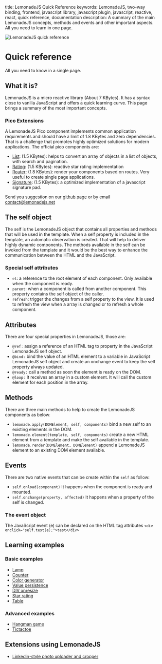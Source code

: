 title: LemonadeJS Quick Reference
keywords: LemonadeJS, two-way binding, frontend, javascript library, javascript plugin, javascript, reactive, react, quick reference, documentation
description: A summary of the main LemonadeJS concepts, methods and events and other important aspects. All you need to learn in one page.

![LemonadeJS quick reference](img/quick-reference.svg)

Quick reference
===============

All you need to know in a single page.

  

What it is?
-----------

LemonadeJS is a micro reactive library (About 7 KBytes). It has a syntax close to vanilla JavaScript and offers a quick learning curve. This page brings a summary of the most important concepts.  

### Pico Extensions

A LemonadeJS Pico component implements common application requirements and should have a limit of 1.8 KBytes and zero dependencies. That is a challenge that promotes highly optimized solutions for modern applications. The official pico components are:

*   [List](/docs/plugins/list): (1.5 KBytes): helps to convert an array of objects in a list of objects, with search and pagination.
*   [Rating](/docs/plugins/rating): (1.5 KBytes): reactive star rating implementation
*   [Router](/docs/plugins/router): (1.8 KBytes): render your components based on routes. Very useful to create single page applications.
*   [Signature](/docs/plugins/signature): (1.5 KBytes): a optimized implementation of a javascript signature pad.

  
Send you suggestion on our [github page](https://github.com/lemonadejs/lemonadejs) or by email contact@lemonadejs.net  
  
  

The self object
---------------

The self is the LemonadeJS object that contains all properties and methods that will be used in the template. When a self property is included in the template, an automatic observation is created. That will help to deliver highly dynamic components. The methods available in the self can be invoked from the template and it would be the best way to enhance the communication between the HTML and the JavaScript.  
  

### Special self attributes

*   `el`: a reference to the root element of each component. Only available when the component is ready.
*   `parent`: when a component is called from another component. This property contains the self object of the caller.
*   `refresh`: trigger the changes from a self property to the view. It is used to refresh the view when a array is changed or to refresh a whole component.

  
  
  

Attributes
----------

There are four special properties in LemonadeJS, those are:  

*   `@ref:` assign a reference of an HTML tag to property in the JavaScript LemonadeJS self object.
*   `@bind:` bind the value of an HTML element to a variable in JavaScript LemonadeJS self object and create an onchange event to keep the self property always updated.
*   `@ready:` call a method as soon the element is ready on the DOM.
*   `@loop:` It receives an array in a custom element. It will call the custom element for each position in the array.

  
  

Methods
-------

There are three main methods to help to create the LemonadeJS components as below:  

*   `lemonade.apply(DOMElement, self, components)` bind a new self to an existing elements in the DOM.
*   `lemonade.element(template, self, components)` create a new HTML element from a template and make the self available in the template.
*   `lemonade.render(DOMElement, DOMElement)` append a LemonadeJS element to an existing DOM element available.

  
  

Events
------

There are two native events that can be create within the `self` as follow:  

*   `self.onload(component)` It happens when the component is ready and mounted.
*   `self.onchange(property, affected)` It happens when a property of the self is changed.

  

### The event object

The JavaScript event (e) can be declared on the HTML tag attributes `<div onclick="self.test(e);">test</div>`  
  
  
  

Learning examples
-----------------

  

### Basic examples

*   [Lamp](/docs/v2/examples/lamp)
*   [Counter](/docs/v2/examples/counter)
*   [Color generator](/docs/v2/examples/color-generator)
*   [Value persistence](/docs/v2/examples/value-persistence)
*   [DIV onresize](/docs/v2/examples/div-onresize)
*   [Star rating](/docs/v2/examples/rating)
*   [Table](/docs/v2/examples/table)

### Advanced examples

*   [Hangman game](/docs/v2/examples/hangman)
*   [Tictactoe](/docs/v2/examples/tictactoe)

  
  

Extensions using LemonadeJS
---------------------------

*   [Linkedin-style photo uploader and cropper](/docs/v2/plugins/image-cropper "Photo cropper and filters component")